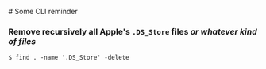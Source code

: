 # Some CLI reminder

### Remove recursively all Apple's `.DS_Store` files *or whatever kind of files*

```console
$ find . -name '.DS_Store' -delete
```
